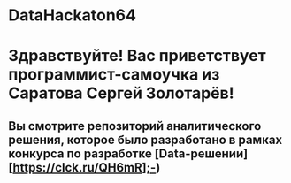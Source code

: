 # DataHackaton64
# Здравствуйте! Вас приветствует программист-самоучка из Саратова Сергей Золотарёв!
## Вы смотрите репозиторий аналитического решения, которое было разработано в рамках конкурса по разработке [Data-решении][https://clck.ru/QH6mR];-)

